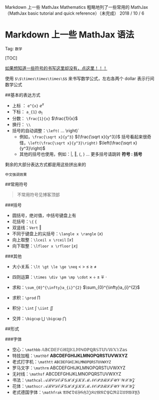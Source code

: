 Markdown 上一些 MathJax
Mathematics
粗略地列了一些常用的 MathJax （MathJax basic tutorial and quick reference）（未完成）
2018 / 10 / 6

# Markdown 上一些 MathJax 语法

Tag: `数学`

[TOC]



[如果想知道一些符号的书写这里却没有，点这里！！！](http://detexify.kirelabs.org/classify.html)

使用 `$\$\times\times\times\$$` 来书写数学公式，左右各两个 dollar 表示行间数学公式

##基本的表达方式

- 上标 ： `e^{x}` $e^{x}$
- 下标： `a_{1}` $a_{1}$
- 分数： `\frac{1}{x}` $\frac{1}{x}$
- 换行： `\\`
- 括号的自动调整：`\left(` ... \right)`
  - 例如，`\frac{\sqrt x}{y^3}` $(\frac{\sqrt x}{y^3})$ 括号看起来很奇怪，`\left(\frac{\sqrt x}{y^3}\right)` $\left(\frac{\sqrt x}{y^3}\right)$
  - 其他的括号也使用，例如：$\vert$, $\Vert$, $\langle$, $\rangle$ ... 更多括号请跳转 **符号 : 括号**

剩余的大部分表达方式都是用这些拼出来的

`中文强调效果`

##常用符号

>不常用符号见博客顶部

###括号

- 圆括号，绝对值，中括号键盘上有
- 花括号：`\{` $\{$
- 双竖线：`Vert` $\Vert$
- 不同于键盘上的尖括号：`\langle x \rangle` $\langle x \rangle$ 
- 向上取整：`\lceil x \rceil` $\lceil x \rceil$
- 向下取整：`\lfloor x \rfloor` $\lfloor x \rfloor$

###其他

- 大小关系：`\lt \gt \le \ge \neq` $\lt \; \gt \; \le \; \ge \; \neq$
- 四则运算：`\times \div \pm \mp \cdot` $\times \; \div \; \pm \; \mp \; \cdot$

- 求和：`\sum_{0}^{\infty}a_{i}^{2}` $\sum_{0}^{\infty}a_{i}^{2}$
- 求积：`\prod` $\prod$
- 积分：`\int` $\int$ `\iint` $\iint​$
- 交并：`\bigcup` $\bigcup$ `\bigcap` $\bigcap$

##形式

###字体

- 空心：`\mathbb` $\mathbb{ABCDEFGHIJKLMNOPQRSTUVWXYZas}$
- 特技加粗：`\mathbf` $\mathbf{ABCDEFGHIJKLMNOPQRSTUVWXYZ}$
- 老式打字机：`\mathtt` $\mathtt{ABCDEFGHIJKLMNOPQRSTUVWXYZ}$
- 罗马文字：`\mathrm` $\mathrm{ABCDEFGHIJKLMNOPQRSTUVWXYZ}$
- 无衬线：`\mathsf` $\mathsf{ABCDEFGHIJKLMNOPQRSTUVWXYZ}$
- 书法：`\mathcal` $\mathcal{ABCDEFGHIJKLMNOPQRSTUVWXYZ}$
- 花体：`\mathscr` $\mathscr{ABCDEFGHIJKLMNOPQRSTUVWXYZ}$
- 老式德国字体：`\mathfrak` $\mathfrak{ABCDEFGHIJKLMNOPQRSTUVWXYZ}$

